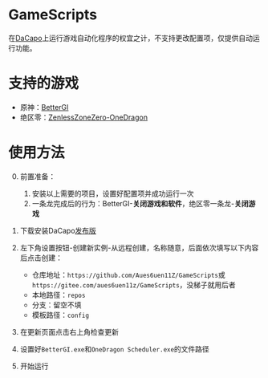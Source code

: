 # GameScripts

在[DaCapo](https://github.com/Aues6uen11Z/DaCapo)上运行游戏自动化程序的权宜之计，不支持更改配置项，仅提供自动运行功能。

# 支持的游戏

- 原神：[BetterGI](https://github.com/babalae/better-genshin-impact)
- 绝区零：[ZenlessZoneZero-OneDragon](https://github.com/DoctorReid/ZenlessZoneZero-OneDragon)

# 使用方法

0. 前置准备：
    1. 安装以上需要的项目，设置好配置项并成功运行一次
    2. 一条龙完成后的行为：BetterGI-**关闭游戏和软件**，绝区零一条龙-**关闭游戏**
    
1. 下载安装DaCapo[发布版](https://github.com/Aues6uen11Z/DaCapo/releases/latest)
2. 左下角设置按钮-创建新实例-从远程创建，名称随意，后面依次填写以下内容后点击创建：
   - 仓库地址：`https://github.com/Aues6uen11Z/GameScripts`或`https://gitee.com/aues6uen11z/GameScripts`，没梯子就用后者
   - 本地路径：`repos`
   - 分支：留空不填
   - 模板路径：`config`
3. 在更新页面点击右上角检查更新
4. 设置好`BetterGI.exe`和`OneDragon Scheduler.exe`的文件路径
5. 开始运行

